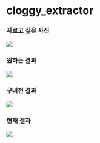 # cloggy_extractor

### 자르고 싶은 사진
<image src = "https://github.com/WikiCloggy/cloggy_extractor/blob/master/images/sample_dog1.jpg?raw=true">

### 원하는 결과
<image src = "https://github.com/WikiCloggy/cloggy_extractor/blob/master/ground_truth.png?raw=true">

### 구버전 결과
<image src = "https://github.com/WikiCloggy/cloggy_extractor/blob/master/old.png?raw=true">

### 현재 결과
<image src = "https://github.com/WikiCloggy/cloggy_extractor/blob/master/new.png?raw=true">
